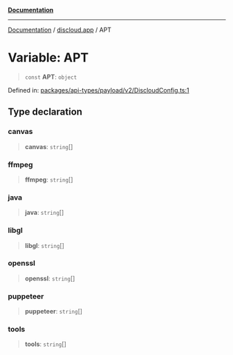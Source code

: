 [**Documentation**](../../README.md)

***

[Documentation](../../packages.md) / [discloud.app](../README.md) / APT

# Variable: APT

> `const` **APT**: `object`

Defined in: [packages/api-types/payload/v2/DiscloudConfig.ts:1](https://github.com/discloud/discloud.app/blob/5b4e3fe9c701f0b4f5ffa4246f463403d1e47fa1/packages/api-types/payload/v2/DiscloudConfig.ts#L1)

## Type declaration

### canvas

> **canvas**: `string`[]

### ffmpeg

> **ffmpeg**: `string`[]

### java

> **java**: `string`[]

### libgl

> **libgl**: `string`[]

### openssl

> **openssl**: `string`[]

### puppeteer

> **puppeteer**: `string`[]

### tools

> **tools**: `string`[]
